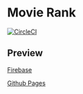 # Movie Rank


[![CircleCI](https://circleci.com/gh/yiqu/react-dnd/tree/master.svg?style=svg)](https://circleci.com/gh/yiqu/react-dnd/tree/master)


## Preview
[Firebase](https://react-dnd.web.app/)

[Github Pages](https://yiqu.github.io/react-dnd/)